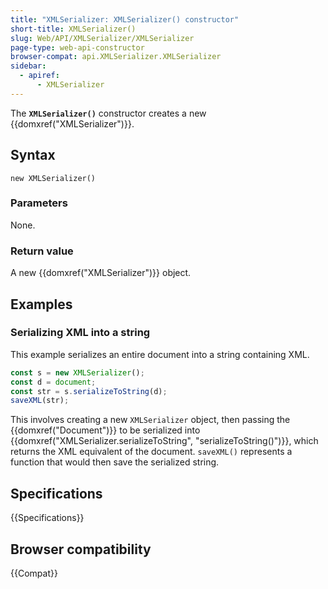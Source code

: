 ```yaml
---
title: "XMLSerializer: XMLSerializer() constructor"
short-title: XMLSerializer()
slug: Web/API/XMLSerializer/XMLSerializer
page-type: web-api-constructor
browser-compat: api.XMLSerializer.XMLSerializer
sidebar:
  - apiref:
      - XMLSerializer
---
```


The **`XMLSerializer()`** constructor creates a new {{domxref("XMLSerializer")}}.

## Syntax

```js-nolint
new XMLSerializer()
```

### Parameters

None.

### Return value

A new {{domxref("XMLSerializer")}} object.

## Examples

### Serializing XML into a string

This example serializes an entire document into a string containing XML.

```js
const s = new XMLSerializer();
const d = document;
const str = s.serializeToString(d);
saveXML(str);
```

This involves creating a new `XMLSerializer` object, then passing the {{domxref("Document")}} to be serialized into {{domxref("XMLSerializer.serializeToString", "serializeToString()")}}, which returns the XML equivalent of the document. `saveXML()` represents a function that would then save the serialized string.

## Specifications

{{Specifications}}

## Browser compatibility

{{Compat}}
